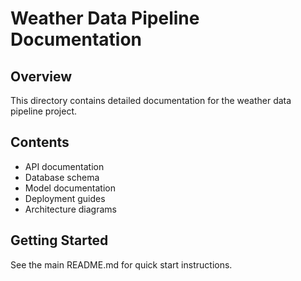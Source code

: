 # Weather Data Pipeline Documentation

## Overview
This directory contains detailed documentation for the weather data pipeline project.

## Contents
- API documentation
- Database schema
- Model documentation  
- Deployment guides
- Architecture diagrams

## Getting Started
See the main README.md for quick start instructions.
